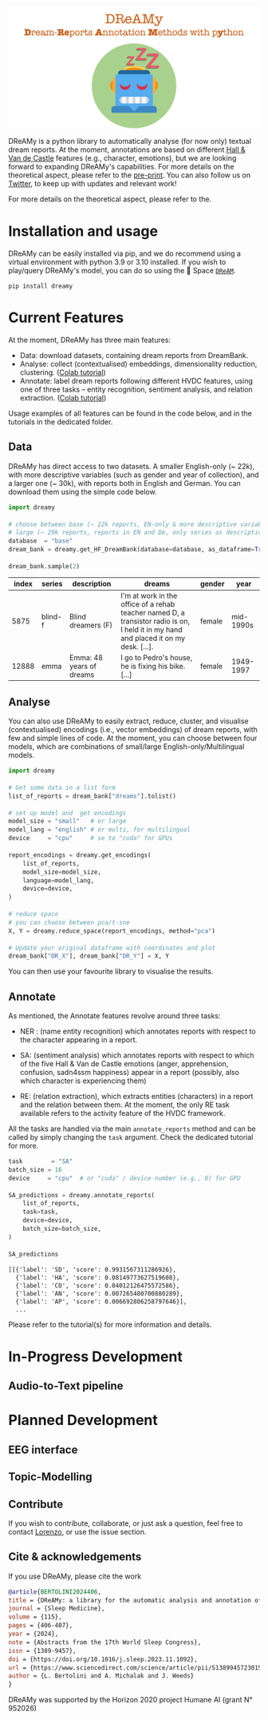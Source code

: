 

![dreamy_logo](images/dreamy_full_logo_2.png)

DReAMy is a python library to automatically analyse (for now only) textual dream reports. At the moment, annotations are based on different [Hall & Van de Castle](https://link.springer.com/chapter/10.1007/978-1-4899-0298-6_2) features (e.g., character, emotions), but we are looking forward to expanding DReAMy's capabilities.  For more details on the theoretical aspect, please refer to the [pre-print](https://arxiv.org/abs/2302.14828). You can also follow us on [Twitter](https://twitter.com/DreamyLib), to keep up with updates and relevant work!

For more details on the theoretical aspect, please refer to the.

# Installation and usage
DReAMy can be easily installed via pip, and we do recommend using a virtual environment with python 3.9 or 3.10 installed. If you wish to play/query DReAMy's model, you can do so using the 🤗 Space [`DReAM`](https://huggingface.co/spaces/DReAMy-lib/dream).

```
pip install dreamy
```

# Current Features
At the moment, DReAMy has three main features: 
- Data: download datasets, containing dream reports from DreamBank.
- Analyse: collect (contextualised) embeddings, dimensionality reduction, clustering. ([Colab tutorial](https://colab.research.google.com/drive/1wqRv18C5d9yNo6IXL-EB6OEqWmv5qYSF))
- Annotate: label dream reports following different HVDC features, using one of three tasks – entity recognition, sentiment analysis, and relation extraction. ([Colab tutorial](https://colab.research.google.com/drive/1USNfEy0VmOYxH8sDIItEVbS816XX8Zvh))

Usage examples of all features can be found in the code below, and in the tutorials in the dedicated folder. 

## Data
DReAMy has direct access to two datasets. A smaller English-only (~ 22k), with more descriptive variables (such as gender and year of collection), and a larger one (~ 30k), with reports both in English and German. You can download them using the simple code below.
```py
import dreamy

# choose between base (~ 22k reports, EN-only & more descriptive variables) 
# large (~ 29k reports, reports in EN and De, only series as descriptive variables)
database  = "base" 
dream_bank = dreamy.get_HF_DreamBank(database=database, as_dataframe=True)

dream_bank.sample(2)
```
|index|series|description|dreams|gender|year|
|---|---|---|---|---|---|
|5875|blind-f|Blind dreamers \(F\)|I'm at work in the office of a rehab teacher named D, a transistor radio is on, I held it in my hand and placed it on my desk\. [...]\.|female|mid-1990s|
|12888|emma|Emma: 48 years of dreams|I go to Pedro's house, he is fixing his bike\. [...]|female|1949-1997|

## Analyse
You can also use DReAMy to easily extract, reduce, cluster, and visualise (contextualised) encodings (i.e., vector embeddings) of dream reports, with few and simple lines of code. At the moment, you can choose between four models, which are combinations of small/large English-only/Multilingual models.

```py
import dreamy

# Get some data in a list form
list_of_reports = dream_bank["dreams"].tolist()

# set up model and  get encodings
model_size = "small"   # or large
model_lang = "english" # or multi, for multilingual
device     = "cpu"     # se to "cuda" for GPUs

report_encodings = dreamy.get_encodings(
    list_of_reports, 
    model_size=model_size,
    language=model_lang, 
    device=device,
)

# reduce space
# you can choose between pca/t-sne
X, Y = dreamy.reduce_space(report_encodings, method="pca") 

# Update your original dataframe with coordinates and plot
dream_bank["DR_X"], dream_bank["DR_Y"] = X, Y
```
You can then use your favourite library to visualise the results.

## Annotate

As mentioned, the Annotate features revolve around three tasks:

- NER : (name entity recognition) which annotates reports with respect to the character appearing in a report.

- SA: (sentiment analysis) which annotates reports with respect to which of the five Hall & Van de Castle emotions (anger, apprehension, confusion, sadn4ssm happiness) appear in a report (possibly, also which character is experiencing them)

- RE: (relation extraction), which extracts entities (characters) in a report and the relation between them. At the moment, the only RE task available refers to the activity feature of the HVDC framework.

All the tasks are handled via the main `annotate_reports` method and can be called by simply changing the `task` argument. Check the dedicated tutorial for more.

```py
task        = "SA"
batch_size = 16
device     = "cpu"  # or "cuda" / device number (e.g., 0) for GPU

SA_predictions = dreamy.annotate_reports(
    list_of_reports, 
    task=task, 
    device=device,
    batch_size=batch_size, 
)

SA_predictions
```

```
[[{'label': 'SD', 'score': 0.9931567311286926},
  {'label': 'HA', 'score': 0.08149773627519608},
  {'label': 'CO', 'score': 0.04012126475572586},
  {'label': 'AN', 'score': 0.007265480700880289},
  {'label': 'AP', 'score': 0.006692806258797646}],
  ...
```
Please refer to the tutorial(s) for more information and details. 

# In-Progress Development
## Audio-to-Text pipeline

# Planned Development
## EEG interface
## Topic-Modelling

## Contribute
If you wish to contribute, collaborate, or just ask a question, feel free to contact [Lorenzo](https://lorenzoscottb.github.io/), or use the issue section.

## Cite & acknowledgements
If you use DReAMy, please cite the work
```bibtex
@article{BERTOLINI2024406,
title = {DReAMy: a library for the automatic analysis and annotation of dream reports with multilingual large language models},
journal = {Sleep Medicine},
volume = {115},
pages = {406-407},
year = {2024},
note = {Abstracts from the 17th World Sleep Congress},
issn = {1389-9457},
doi = {https://doi.org/10.1016/j.sleep.2023.11.1092},
url = {https://www.sciencedirect.com/science/article/pii/S1389945723015186},
author = {L. Bertolini and A. Michalak and J. Weeds}
}
```
DReAMy was supported by the Horizon 2020 project Humane AI (grant N° 952026)
